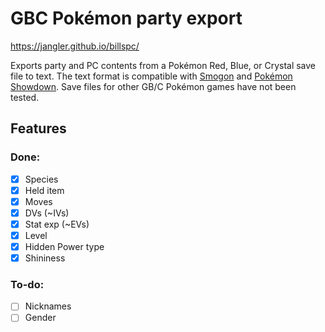 # GBC Pokémon party export

<https://jangler.github.io/billspc/>

Exports party and PC contents from a Pokémon Red, Blue, or Crystal save file to
text. The text format is compatible with [Smogon](https://www.smogon.com/) and
[Pokémon Showdown](https://pokemonshowdown.com/). Save files for other GB/C
Pokémon games have not been tested.

## Features

### Done:

- [x] Species
- [x] Held item
- [x] Moves
- [x] DVs (~IVs)
- [x] Stat exp (~EVs)
- [x] Level
- [x] Hidden Power type
- [x] Shininess

### To-do:

- [ ] Nicknames
- [ ] Gender
